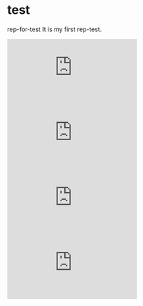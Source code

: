 # test

rep-for-test
It is my first rep-test.


![screenshot](https://vfl.ru/fotos/e76cabda21222694.html)
![screenshot](https://vfl.ru/fotos/947097e021222695.html)
![screenshot](https://vfl.ru/fotos/829810ec21222696.html)
![screenshot](https://vfl.ru/fotos/e8f4f02321222697.html)
